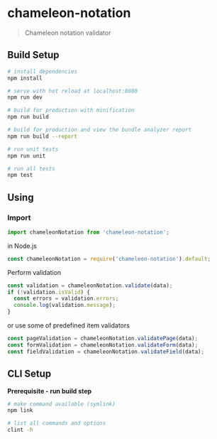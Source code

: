 # chameleon-notation

> Chameleon notation validator

## Build Setup

``` bash
# install dependencies
npm install

# serve with hot reload at localhost:8080
npm run dev

# build for production with minification
npm run build

# build for production and view the bundle analyzer report
npm run build --report

# run unit tests
npm run unit

# run all tests
npm test
```

## Using

### Import

```javascript
import chameleonNotation from 'chameleon-notation';
```

in Node.js

```javascript
const chameleonNotation = require('chameleon-notation').default;
```

Perform validation

```javascript
const validation = chameleonNotation.validate(data);
if (!validation.isValid) {
  const errors = validation.errors;
  console.log(validation.message);
}
```

or use some of predefined item validators

```javascript
const pageValidation = chameleonNotation.validatePage(data);
const formValidation = chameleonNotation.validateForm(data);
const fieldValidation = chameleonNotation.validateField(data);
```

## CLI Setup
**Prerequisite - run build step**

``` bash
# make command available (symlink)
npm link

# list all commands and options
clint -h
```
